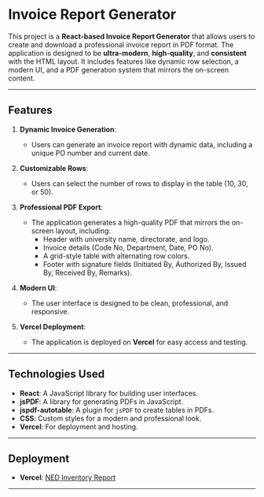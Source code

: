 # Invoice Report Generator

This project is a **React-based Invoice Report Generator** that allows users to create and download a professional invoice report in PDF format. The application is designed to be **ultra-modern**, **high-quality**, and **consistent** with the HTML layout. It includes features like dynamic row selection, a modern UI, and a PDF generation system that mirrors the on-screen content.

---

## Features

1. **Dynamic Invoice Generation**:
   - Users can generate an invoice report with dynamic data, including a unique PO number and current date.

2. **Customizable Rows**:
   - Users can select the number of rows to display in the table (10, 30, or 50).

3. **Professional PDF Export**:
   - The application generates a high-quality PDF that mirrors the on-screen layout, including:
     - Header with university name, directorate, and logo.
     - Invoice details (Code No, Department, Date, PO No).
     - A grid-style table with alternating row colors.
     - Footer with signature fields (Initiated By, Authorized By, Issued By, Received By, Remarks).

4. **Modern UI**:
   - The user interface is designed to be clean, professional, and responsive.

5. **Vercel Deployment**:
   - The application is deployed on **Vercel** for easy access and testing.

---

## Technologies Used

- **React**: A JavaScript library for building user interfaces.
- **jsPDF**: A library for generating PDFs in JavaScript.
- **jspdf-autotable**: A plugin for `jsPDF` to create tables in PDFs.
- **CSS**: Custom styles for a modern and professional look.
- **Vercel**: For deployment and hosting.

---

## Deployment

- **Vercel**: [NED Inventory Report](https://ned-inventory-report.vercel.app)


---
